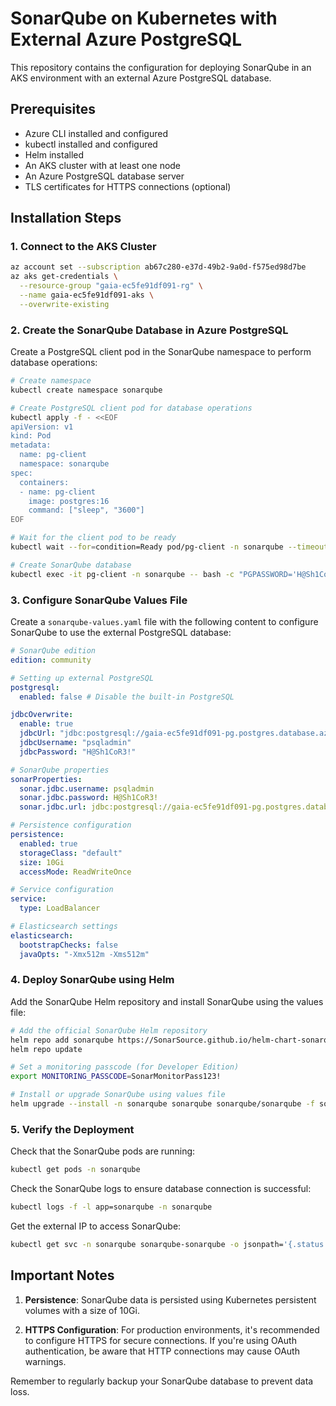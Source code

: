 # SonarQube on Kubernetes with External Azure PostgreSQL

This repository contains the configuration for deploying SonarQube in an AKS environment with an external Azure PostgreSQL database.

## Prerequisites

- Azure CLI installed and configured
- kubectl installed and configured
- Helm installed
- An AKS cluster with at least one node
- An Azure PostgreSQL database server
- TLS certificates for HTTPS connections (optional)

## Installation Steps

### 1. Connect to the AKS Cluster

```sh
az account set --subscription ab67c280-e37d-49b2-9a0d-f575ed98d7be
az aks get-credentials \
  --resource-group "gaia-ec5fe91df091-rg" \
  --name gaia-ec5fe91df091-aks \
  --overwrite-existing
```

### 2. Create the SonarQube Database in Azure PostgreSQL

Create a PostgreSQL client pod in the SonarQube namespace to perform database operations:

```sh
# Create namespace
kubectl create namespace sonarqube

# Create PostgreSQL client pod for database operations
kubectl apply -f - <<EOF
apiVersion: v1
kind: Pod
metadata:
  name: pg-client
  namespace: sonarqube
spec:
  containers:
  - name: pg-client
    image: postgres:16
    command: ["sleep", "3600"]
EOF

# Wait for the client pod to be ready
kubectl wait --for=condition=Ready pod/pg-client -n sonarqube --timeout=60s

# Create SonarQube database
kubectl exec -it pg-client -n sonarqube -- bash -c "PGPASSWORD='H@Sh1CoR3!' psql -h gaia-ec5fe91df091-pg.postgres.database.azure.com -U psqladmin -d postgres -c \"CREATE DATABASE sonarqube OWNER psqladmin ENCODING 'UTF8' TEMPLATE template0;\""
```

### 3. Configure SonarQube Values File

Create a `sonarqube-values.yaml` file with the following content to configure SonarQube to use the external PostgreSQL database:

```yaml
# SonarQube edition
edition: community 

# Setting up external PostgreSQL
postgresql:
  enabled: false # Disable the built-in PostgreSQL

jdbcOverwrite:
  enable: true
  jdbcUrl: "jdbc:postgresql://gaia-ec5fe91df091-pg.postgres.database.azure.com:5432/sonarqube"
  jdbcUsername: "psqladmin"
  jdbcPassword: "H@Sh1CoR3!"

# SonarQube properties
sonarProperties:
  sonar.jdbc.username: psqladmin
  sonar.jdbc.password: H@Sh1CoR3!
  sonar.jdbc.url: jdbc:postgresql://gaia-ec5fe91df091-pg.postgres.database.azure.com:5432/sonarqube

# Persistence configuration  
persistence:
  enabled: true
  storageClass: "default"
  size: 10Gi
  accessMode: ReadWriteOnce

# Service configuration
service:
  type: LoadBalancer

# Elasticsearch settings
elasticsearch:
  bootstrapChecks: false
  javaOpts: "-Xmx512m -Xms512m"
```

### 4. Deploy SonarQube using Helm

Add the SonarQube Helm repository and install SonarQube using the values file:

```sh
# Add the official SonarQube Helm repository
helm repo add sonarqube https://SonarSource.github.io/helm-chart-sonarqube
helm repo update

# Set a monitoring passcode (for Developer Edition)
export MONITORING_PASSCODE=SonarMonitorPass123!

# Install or upgrade SonarQube using values file
helm upgrade --install -n sonarqube sonarqube sonarqube/sonarqube -f sonarqube-values.yaml --set monitoringPasscode=$MONITORING_PASSCODE
```

### 5. Verify the Deployment

Check that the SonarQube pods are running:

```sh
kubectl get pods -n sonarqube
```

Check the SonarQube logs to ensure database connection is successful:

```sh
kubectl logs -f -l app=sonarqube -n sonarqube
```

Get the external IP to access SonarQube:

```sh
kubectl get svc -n sonarqube sonarqube-sonarqube -o jsonpath='{.status.loadBalancer.ingress[0].ip}'
```

## Important Notes

1. **Persistence**: SonarQube data is persisted using Kubernetes persistent volumes with a size of 10Gi.

2. **HTTPS Configuration**: For production environments, it's recommended to configure HTTPS for secure connections. If you're using OAuth authentication, be aware that HTTP connections may cause OAuth warnings.


Remember to regularly backup your SonarQube database to prevent data loss.
